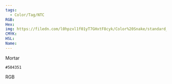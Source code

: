 ```yaml
---
tags:
  - Color/Tag/NTC
RGB:
Hex:
img: https://filedn.com/l0hpzxl1f01yT7GHxtF8cyk/Color%20Snake/standard_csv_to_svg/504351.svg
CMYK:
HSL:
Name:
---
```

Mortar
```palette
#504351
```
RGB
